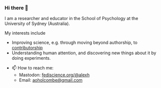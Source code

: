 ### Hi there 👋

I am a researcher and educator in the School of Psychology at the University of Sydney (Australia).

My interests include 

* Improving science, e.g. through moving beyond authorship, to [contributorship](https://contributorshipcollaboration.github.io/)
* Understanding human attention, and discovering new things about it by doing experiments.
- 📫 How to reach me:
  -  Mastodon: <A href="https://fediscience.org/@alexh" rel="me">fediscience.org/@alexh</a>
  -  Email: aoholcombe@gmail.com
  
<!--
**alexholcombe/alexholcombe** is a ✨ _special_ ✨ repository because its `README.md` (this file) appears on your GitHub profile.

Here are some ideas to get you started:

- 🔭 I’m currently working on ...
- 🌱 I’m currently learning ...
- 👯 I’m looking to collaborate on ...
- 🤔 I’m looking for help with ...
- 💬 Ask me about ...
- 📫 How to reach me: ...
- 😄 Pronouns: ...
- ⚡ Fun fact: ...
-->
